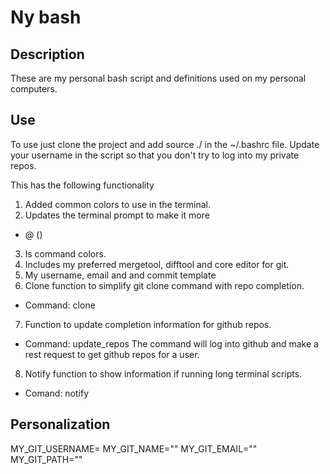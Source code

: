 # Ny bash
<h2>Description</h2>
These are my personal bash script and definitions used on my personal computers.

<h2>Use</h2>
To use just clone the project and add source ./<Path to my_bash.sh> in the ~/.bashrc file. Update your username in the script so that you don't try to log into my private repos.

This has the following functionality
1. Added common colors to use in the terminal.
2. Updates the terminal prompt to make it more
- <Username>@<Hostname> <Path> (<Git information>)
3. ls command colors.
4. Includes my preferred mergetool, difftool and core editor for git.
5. My username, email and and commit template
6. Clone function to simplify git clone command with repo completion.
- Command: clone <repo name>
7. Function to update completion information for github repos.
- Command: update_repos
The command will log into github and make a rest request to get github repos for a user.
8. Notify function to show information if running long terminal scripts.
- Comand: notify

<h2>Personalization</h2>
MY_GIT_USERNAME=<Git username>
MY_GIT_NAME="<Git name>"
MY_GIT_EMAIL="<Git email>"
MY_GIT_PATH="<Path to where to clone>"




